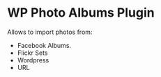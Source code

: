WP Photo Albums Plugin
==================

Allows to import photos from:
 * Facebook Albums.
 * Flickr Sets
 * Wordpress
 * URL
